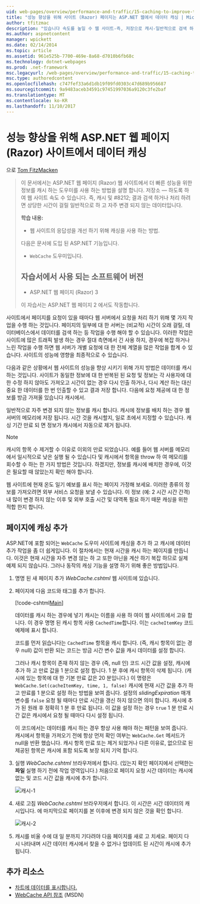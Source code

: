```yaml
---
uid: web-pages/overview/performance-and-traffic/15-caching-to-improve-the-performance-of-your-website
title: "성능 향상을 위해 사이트 (Razor) 페이지는 ASP.NET 웹에서 데이터 캐싱 | Microsoft Docs"
author: tfitzmac
description: "있습니다 속도를 높일 수 웹 사이트-즉, 저장으로 캐시-일반적으로 검색 하거나 처리 하려면 상당한 시간이 걸릴 수 있는 데이터의 결과 중..."
ms.author: aspnetcontent
manager: wpickett
ms.date: 02/14/2014
ms.topic: article
ms.assetid: 961e525b-7700-469e-8a68-d7010b6fb68c
ms.technology: dotnet-webpages
ms.prod: .net-framework
msc.legacyurl: /web-pages/overview/performance-and-traffic/15-caching-to-improve-the-performance-of-your-website
msc.type: authoredcontent
ms.openlocfilehash: c747fef33a6d1db19f09fd0303c47d689b956687
ms.sourcegitcommit: 9a9483aceb34591c97451997036a9120c3fe2baf
ms.translationtype: MT
ms.contentlocale: ko-KR
ms.lasthandoff: 11/10/2017
---
```

<a name="caching-data-in-an-aspnet-web-pages-razor-site-for-better-performance"></a>성능 향상을 위해 ASP.NET 웹 페이지 (Razor) 사이트에서 데이터 캐싱
====================
으로 [Tom FitzMacken](https://github.com/tfitzmac)

> 이 문서에서는 ASP.NET 웹 페이지 (Razor) 웹 사이트에서 더 빠른 성능을 위한 정보를 캐시 하는 도우미를 사용 하는 방법을 설명 합니다. 저장소 &#8212; 하도록 하 여 웹 사이트 속도 수 있습니다. 즉, 캐시 및 #8212; 결과 검색 하거나 처리 하려면 상당한 시간이 걸릴 일반적으로 하 고 자주 변경 되지 않는 데이터입니다.
> 
> **학습 내용:** 
> 
> - 웹 사이트의 응답성을 개선 하기 위해 캐싱을 사용 하는 방법.
> 
> 다음은 문서에 도입 된 ASP.NET 기능입니다.
> 
> - `WebCache` 도우미입니다.
>   
> 
> ## <a name="software-versions-used-in-the-tutorial"></a>자습서에서 사용 되는 소프트웨어 버전
> 
> 
> - ASP.NET 웹 페이지 (Razor) 3
>   
> 
> 이 자습서는 ASP.NET 웹 페이지 2 에서도 작동합니다.


사이트에서 페이지를 요청이 있을 때마다 웹 서버에서 요청을 처리 하기 위해 몇 가지 작업을 수행 하는 것입니다. 페이지의 일부에 대 한 서버는 (비교적) 시간이 오래 걸릴, 데이터베이스에서 데이터를 검색 하는 등 작업을 수행 해야 할 수 있습니다. 이러한 작업은 사이트에 많은 트래픽 발생 하는 경우 절대 측면에서 긴 사용 하지, 경우에 복잡 하거나 느린 작업을 수행 하면 웹 서버가 개별 요청에 대 한 전체 계열을 많은 작업을 합계 수 있습니다. 사이트의 성능에 영향을 최종적으로 수 있습니다.

다음과 같은 상황에서 웹 사이트의 성능을 향상 시키기 위해 가지 방법은 데이터를 캐시 하는 것입니다. 사이트가 동일한 정보에 대 한 반복된 된 요청 및 정보는 각 사용자에 대 한 수정 하지 않아도 가져오고 시간이 없는 경우 다시 인출 하거나, 다시 계산 하는 대신 중요 한 데이터를 한 번 인출할 수 있고 결과 저장 합니다. 다음에 요청 제공에 대 한 정보를 방금 가져올 있습니다 캐시에서.

일반적으로 자주 변경 되지 않는 정보를 캐시 합니다. 캐시에 정보를 배치 하는 경우 웹 서버의 메모리에 저장 됩니다. 시간 것을 캐시할지, 일로 초에서 지정할 수 있습니다. 캐싱 기간 만료 되 면 정보가 캐시에서 자동으로 제거 됩니다.

> [!NOTE]
> 캐시의 항목 수 제거할 수 이유로 이외의 만료 되었습니다. 예를 들어 웹 서버를 메모리에서 일시적으로 낮은 실행 될 수 있습니다 및 캐시에서 항목을 throw 하 여 메모리를 회수할 수 하는 한 가지 방법은 것입니다. 하겠지만, 정보를 캐시에 배치한 경우에, 이것은 필요할 때 않았는지 확인 해야 합니다.


웹 사이트에 현재 온도 일기 예보를 표시 하는 페이지 가정해 보세요. 이러한 종류의 정보를 가져오려면 외부 서비스 요청을 보낼 수 있습니다. 이 정보 (예: 2 시간 시간 간격) 내 많이 변경 하지 않는 이후 및 외부 호출 시간 및 대역폭 필요 하기 때문 캐싱을 위한 적합 한지 합니다.

## <a name="adding-caching-to-a-page"></a>페이지에 캐싱 추가

ASP.NET에 포함 되어는 `WebCache` 도우미 사이트에 캐싱을 추가 하 고 캐시에 데이터 추가 작업을 좀 더 쉽게입니다. 이 절차에서는 현재 시간을 캐시 하는 페이지를 만듭니다. 이것은 현재 시간을 자주 변경 않는 하 고 또한 아닌을 계산 하기 복잡 하므로 실제 예제 되지 않습니다. 그러나 동작의 캐싱 기능을 설명 하기 위해 좋은 방법입니다.

1. 명명 된 새 페이지 추가 *WebCache.cshtml* 웹 사이트에 있습니다.
2. 페이지에 다음 코드와 태그를 추가 합니다.

    [!code-cshtml[Main](15-caching-to-improve-the-performance-of-your-website/samples/sample1.cshtml)]

    데이터를 캐시 하는 경우에 넣기 캐시는 이름을 사용 하 여이 웹 사이트에서 고유 합니다. 이 경우 명명 된 캐시 항목 사용 `CachedTime`합니다. 이는 `cacheItemKey` 코드 예제에 표시 합니다.

    코드를 먼저 읽습니다는 `CachedTime` 항목을 캐시 합니다. (즉, 캐시 항목이 없는 경우 null) 값이 반환 되는 코드는 방금 시간 변수 값을 캐시 데이터를 설정 합니다.

    그러나 캐시 항목이 존재 하지 않는 경우 (즉, null 인) 코드 시간 값을 설정, 캐시에 추가 하 고 만료 값을 1 분으로 설정 합니다. 1 분 후에 캐시 항목이 삭제 됩니다. (캐시에 있는 항목에 대 한 기본 만료 값은 20 분입니다.) 이 명령은 `WebCache.Set(cacheItemKey, time, 1, false)` 캐시에 현재 시간 값을 추가 하 고 만료를 1 분으로 설정 하는 방법을 보여 줍니다. 설정의 *slidingExpiration* 매개 변수를 `false` 요청 될 때마다 만료 시간을 갱신 하지 않으면 의미 합니다. 캐시에 추가 된 원래 후 정확히 1 분 후 만료 됩니다. 이 값을 설정 하는 경우 `true` 1 분 만료 시간 값은 캐시에서 요청 될 때마다 다시 설정 됩니다.

    이 코드에서는 데이터를 캐시 하는 경우 항상 사용 해야 하는 패턴을 보여 줍니다. 캐시에서 항목을 가져오기 전에 항상 먼저 확인 여부는 `WebCache.Get` 메서드가 null을 반환 했습니다. 캐시 항목 만료 또는 제거 되었거나 다른 이유로, 없으므로 된 제공된 항목은 캐시에 포함 되도록 보장 되지 기억 합니다.
3. 실행 *WebCache.cshtml* 브라우저에서 합니다. (있는지 확인 페이지에서 선택한는 **파일** 실행 하기 전에 작업 영역입니다.) 처음으로 페이지 요청 시간 데이터는 캐시에 없는 및 코드 시간 값을 캐시에 추가 합니다.

    ![캐시-1](15-caching-to-improve-the-performance-of-your-website/_static/image1.jpg)
4. 새로 고침 *WebCache.cshtml* 브라우저에서 합니다. 이 시간은 시간 데이터의 캐시입니다. 에 마지막으로 페이지를 본 이후에 변경 되지 않은 것을 확인 합니다.

    ![캐시-2](15-caching-to-improve-the-performance-of-your-website/_static/image2.jpg)
5. 캐시를 비울 수에 대 일 분까지 기다려야 다음 페이지를 새로 고 치세요. 페이지 다시 나타내며 시간 데이터 캐시에서 찾을 수 없거나 업데이트 된 시간이 캐시에 추가 됩니다.

<a id="Additional_Resources"></a>
## <a name="additional-resources"></a>추가 리소스


- [차트에 데이터를 표시합니다.](https://go.microsoft.com/fwlink/?LinkId=202895)
- [WebCache API 참조](https://msdn.microsoft.com/en-us/library/system.web.helpers.webcache(v=vs.99).aspx) (MSDN)
